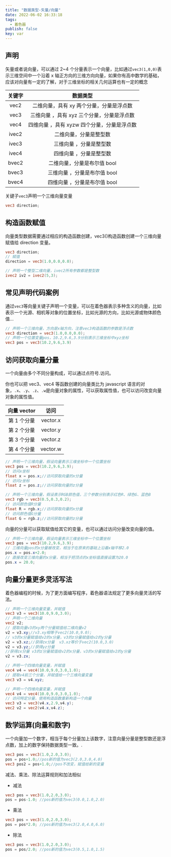 ```yaml
---
title: "数据类型-矢量/向量"
date: 2022-06-02 16:33:18
tags:
  - 着色器
publish: false
key: var
---
```


## 声明

矢量或者说向量，可以通过 2~4 个分量表示一个向量，比如通过`vec3(1,0,0)`表示三维空间中一个沿着 x 轴正方向的三维方向向量，如果你有高中数学的基础，应该对向量有一定的了解，对于三维坐标的相关几何运算也有一定的概念

| 关键字 |                  数据类型                   |
| :----: | :-----------------------------------------: |
|  vec2  |  二维向量，具有 xy 两个分量，分量是浮点数   |
|  vec3  | 三维向量 ，具有 xyz 三个分量，分量是浮点数  |
|  vec4  | 四维向量 ，具有 xyzw 四个分量，分量是浮点数 |
| ivec2  |           二维向量，分量是整型数            |
| ivec3  |           三维向量 ，分量是整型数           |
| ivec4  |           四维向量 ，分量是整型数           |
| bvec2  |         二维向量，分量是布尔值 bool         |
| bvec3  |        三维向量 ，分量是布尔值 bool         |
| bvec4  |        四维向量 ，分量是布尔值 bool         |

关键子`vec3`声明一个三维向量变量

```glsl
vec3 direction;

```

## 构造函数赋值

向量类型数据需要通过相应的构造函数创建，vec3()构造函数创建一个三维向量赋值给 direction 变量。

```glsl
vec3 direction;
// 赋值
direction = vec3(1.0,0.0,0.0);
```

```glsl
// 声明一个整型二维向量，ivec2所有参数都是整型数
ivec2 iv2 = ivec2(5,3);
```

## 常见声明代码案例

通过`vec3`等向量关键子声明一个变量，可以在着色器表示多种含义的向量，比如表示一个光源、相机等对象的位置坐标，比如光源的方向，比如光源或物体颜色值...

```glsl
// 声明一个三维向量，方向是x轴方向，注意vec3构造函数的参数是浮点数
vec3 direction = vec3(1.0,0.0,0.0);
// 声明一个位置变量pos，10.2,9.6,3.9分别表示三维坐标中xyz坐标
vec3 pos = vec3(10.2,9.6,3.9)
```

## 访问获取向量分量

一个向量由多个不同分量构成，可以通过点符号.访问。

你也可以把 vec3、vec4 等函数创建的向量类比为 javascript 语言的对象，`.x`、`.y`、`.z`、`.w`是向量对象的属性，可以获取属性值，也可以访问改变向量对象的属性值。

| 向量 vector |   访问   |
| :---------: | :------: |
| 第 1 个分量 | vector.x |
| 第 2 个分量 | vector.y |
| 第 3 个分量 | vector.z |
| 第 4 个分量 | vector.w |

```glsl
// 声明一个三维向量，假设向量表示三维坐标中一个位置坐标
vec3 pos = vec3(10.2,9.6,3.9);
// 访问x坐标
float x = pos.x;//访问获取向量的x分量
// 访问z坐标
float z = pos.z;//访问获取向量的z分量
```

```glsl
// 声明一个三维向量，假设表示RGB颜色值，三个参数分别表示红色R、绿色G、蓝色B
vec3 rgb = vec3(0.5,0.3,0.2);
// 访问颜色值R分量
float R = rgb.x;//访问获取向量的x分量
// 访问颜色值G分量
float G = rgb.z;//访问获取向量的z分量
```

向量的分量可以获取赋值给其它的变量，也可以通过访问分量改变向量的值。

```glsl
// 声明一个三维向量，假设向量表示三维坐标中一个位置坐标
vec3 pos = vec3(10.2,9.6,3.9);
// 三维向量pos的x分量被改变，相当于在原来的基础上沿着x轴平移2.0
pos.x = pos.x+2.0;
// 直接改变三维向量的x分量，相当于把顶点的x坐标值直接设置为20.0
pos.x = 20.0;
```

## 向量分量更多灵活写法

着色器编程的时候，为了更方面编写程序，着色器语法规定了更多向量灵活的写法。

```glsl
// 声明一个三维向量变量，并赋值
vec3 v3 = vec3(10.0,9.0,3.0);
// 声明一个二维向量
vec2 v2;
// 提取向量v3的xy两个分量赋值给二维向量v2
v2 = v3.xy;//v3.xy相等于vec2(10.0,9.0);
// v3的x分量赋值给v2的x分量，v3的z分量赋值给v2的y分量
v2 = v3.xz;//获得zx分量  v3.xz等价于vec2(10.0,3.0)
v2 = v3.yz;//获得yz分量
//获得zx分量 v3的z分量赋值给v2的x分量，v3的x分量赋值给v2的y分量
v2 = v3.zx;
```

```glsl
// 声明一个四维向量变量，并赋值
vec4 v4 = vec4(10.0,9.0,3.0,1.0);
// 提取v4前三个分量，并赋值给一个三维向量变量
vec3 v3 = v4.xyz;
```

```glsl
// 声明一个四维向量变量，并赋值
vec4 v4 = vec4(10.0,9.0,3.0,1.0);
// 访问特定分量，使用构造函数重新构造一个向量
vec3 v3 = vec3(v4.x,2.9,v4.y);
vec2 v2 = vec2(v4.x,v4.z);
```

## 数学运算(向量和数字)

一个向量加一个数字，相当于每个分量加上该数字，注意向量分量是整型数还是浮点数，加上的数字保持数据类型一致。.

```glsl
vec3 pos = vec3(1.0,2.0,3.0);
pos = pos+1.0;//pos新的值为vec3(2.0,3.0,4.0)
vec3 pos2 = pos+1.0;//pos不改变，赋值给新的变量
```

减法、乘法、除法运算规则和加法相似

- 减法

```glsl
vec3 pos = vec3(1.0,2.0,3.0);
pos = pos-1.0; //pos新的值为vec3(0.0,1.0,2.0)
```

- 乘法

```glsl
vec3 pos = vec3(1.0,2.0,3.0);
pos = pos*2.0; //pos新的值为vec3(2.0,4.0,6.0)
```

- 除法

```glsl
vec3 pos = vec3(1.0,2.0,3.0);
pos = pos/2.0; //pos新的值为vec3(0.5,1.0,1.5)
```

